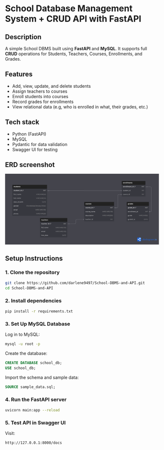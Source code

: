 # School Database Management System + CRUD API with FastAPI

## Description

A simple School DBMS built using **FastAPI** and **MySQL**. It supports full **CRUD** operations for Students, Teachers, Courses, Enrollments, and Grades.

## Features

- Add, view, update, and delete students
- Assign teachers to courses
- Enroll students into courses
- Record grades for enrollments
- View relational data (e.g, who is enrolled in what, their grades, etc.)

## Tech stack

- Python (FastAPI)
- MySQL
- Pydantic for data validation
- Swagger UI for testing

## ERD screenshot
![ERD Diagram](erd.png)

## Setup Instructions

### 1. Clone the repository
```bash
git clone https://github.com/darlene9497/School-DBMS-and-API.git
cd School-DBMS-and-API
```

### 2. Install dependencies
```bash
pip install -r requirements.txt
```

### 3. Set Up MySQL Database

Log in to MySQL:
```bash
mysql -u root -p
```

Create the database:
```sql
CREATE DATABASE school_db;
USE school_db;
```

Import the schema and sample data:
```sql
SOURCE sample_data.sql;
```

### 4. Run the FastAPI server
```bash
uvicorn main:app --reload
```

### 5. Test API in Swagger UI
Visit:
```text
http://127.0.0.1:8000/docs
```